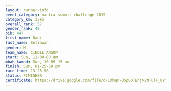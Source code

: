 ```yaml
---
layout: runner-info 
event_category: mantra-summit-challenge-2019 
category_km: 35km 
overall_rank: 57
gender_rank: 48
bib: 447
first_name: Dani
last_name: Setiawan
gender: M
team_name: CINDIL ANGOP
start: Sun, 12-00-00 am
mbah_kamad: Sun, 10-09-15 am
finish: Sun, 01-25-58 pm
race_time: 13-25-58
status: FINISHER
certificate: https://drive.google.com/file/d/1Xhqn-B5p00TEnjN2NTulF_UYMuTihzex/view?usp=sharing
---
```

